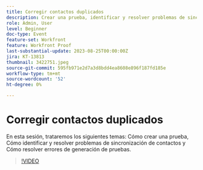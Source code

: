 ```yaml
---
title: Corregir contactos duplicados
description: Crear una prueba, identificar y resolver problemas de sincronización de contactos y resolver errores de generación de pruebas.
role: Admin, User
level: Beginner
doc-type: Event
feature-set: Workfront
feature: Workfront Proof
last-substantial-update: 2023-08-25T00:00:00Z
jira: KT-13813
thumbnail: 3422751.jpeg
source-git-commit: 595fb971e2d7a3d8bdd4ea8608e896f187fd185e
workflow-type: tm+mt
source-wordcount: '52'
ht-degree: 0%

---
```



# Corregir contactos duplicados

En esta sesión, trataremos los siguientes temas: Cómo crear una prueba, Cómo identificar y resolver problemas de sincronización de contactos y Cómo resolver errores de generación de pruebas.

>[!VIDEO](https://video.tv.adobe.com/v/3422751/?learn=on)
